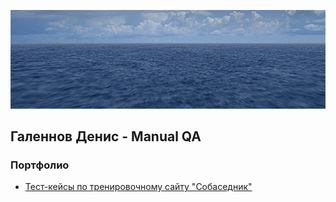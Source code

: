 ![Header](https://github.com/galennchik/galennchik/blob/main/assets/ezgif.com-resize.gif)

## Галеннов Денис - Manual QA

### Портфолио

- [Тест-кейсы по тренировочному сайту "Собаседник"](https://galennchik.github.io/bugreport/)
